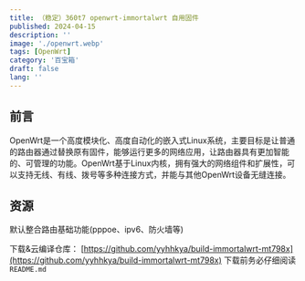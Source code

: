 ```yaml
---
title: （稳定）360t7 openwrt-immortalwrt 自用固件
published: 2024-04-15
description: ''
image: './openwrt.webp'
tags: [OpenWrt]
category: '百宝箱'
draft: false 
lang: ''
---
```


## 前言

OpenWrt是一个高度模块化、高度自动化的嵌入式Linux系统，主要目标是让普通的路由器通过替换原有固件，能够运行更多的网络应用，让路由器具有更加智能的、可管理的功能。OpenWrt基于Linux内核，拥有强大的网络组件和扩展性，可以支持无线、有线、拨号等多种连接方式，并能与其他OpenWrt设备无缝连接。

## 资源

默认整合路由基础功能(pppoe、ipv6、防火墙等)

下载&云编译仓库：
[https://github.com/yyhhkya/build-immortalwrt-mt798x](https://github.com/yyhhkya/build-immortalwrt-mt798x)
下载前务必仔细阅读 `README.md`
